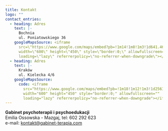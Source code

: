 ```yaml
---
title: Kontakt
logo: ""
contact_entries:
  - heading: Adres
    text: |-
      Bochnia
      ul. Poniatowskiego 36
    googleMapsSource: <iframe
      src=\"https://www.google.com/maps/embed?pb=!1m14!1m8!1m3!1d641.4624642271995!2d20.4302346!3d49.9766742!3m2!1i1024!2i768!4f13.1!3m3!1m2!1s0x47163b31c6f746dd%3A0x380cf32f7100477!2sKsi%C4%99cia%20J%C3%B3zefa%20Poniatowskiego%2036%2C%2032-700%20Bochnia!5e0!3m2!1spl!2spl!4v1654077630091!5m2!1spl!2spl\"
      width=\"600\" height=\"450\" style=\"border:0;\" allowfullscreen=\"\"
      loading=\"lazy\" referrerpolicy=\"no-referrer-when-downgrade\"></iframe>"
  - heading: Adres
    text: |-
      Kraków
      ul. Kielecka 4/6
    googleMapsSource:
      code: <iframe
        src="https://www.google.com/maps/embed?pb=!1m18!1m12!1m3!1d2561.049624640557!2d19.96004951571751!3d50.06663227942421!2m3!1f0!2f0!3f0!3m2!1i1024!2i768!4f13.1!3m3!1m2!1s0x47165b23ca6ed543%3A0x19537a8e396d6abb!2sKielecka%204%2C%2031-526%20Krak%C3%B3w!5e0!3m2!1spl!2spl!4v1654077868578!5m2!1spl!2spl"
        width="600" height="450" style="border:0;" allowfullscreen=""
        loading="lazy" referrerpolicy="no-referrer-when-downgrade"></iframe>
---
```

<!--StartFragment-->

**Gabinet psychoterapii i psychoedukacji**\
Emilia Ossowska - Mazgaj, tel: 602 292 623\
e-mail: [kontakt@gabinet-terapia.com](mailto:kontakt@gabinet-terapia.com)

<!--EndFragment-->